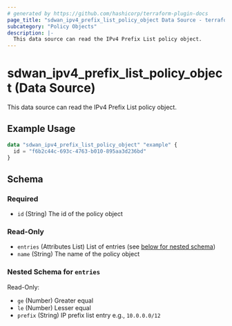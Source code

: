 ```yaml
---
# generated by https://github.com/hashicorp/terraform-plugin-docs
page_title: "sdwan_ipv4_prefix_list_policy_object Data Source - terraform-provider-sdwan"
subcategory: "Policy Objects"
description: |-
  This data source can read the IPv4 Prefix List policy object.
---
```


# sdwan_ipv4_prefix_list_policy_object (Data Source)

This data source can read the IPv4 Prefix List policy object.

## Example Usage

```terraform
data "sdwan_ipv4_prefix_list_policy_object" "example" {
  id = "f6b2c44c-693c-4763-b010-895aa3d236bd"
}
```

<!-- schema generated by tfplugindocs -->
## Schema

### Required

- `id` (String) The id of the policy object

### Read-Only

- `entries` (Attributes List) List of entries (see [below for nested schema](#nestedatt--entries))
- `name` (String) The name of the policy object

<a id="nestedatt--entries"></a>
### Nested Schema for `entries`

Read-Only:

- `ge` (Number) Greater equal
- `le` (Number) Lesser equal
- `prefix` (String) IP prefix list entry e.g., `10.0.0.0/12`


